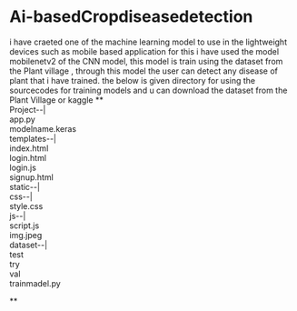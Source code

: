 # Ai-basedCropdiseasedetection
i have craeted one of the machine learning model to use in the lightweight devices such as mobile based application 
for this i have used the model mobilenetv2 of the CNN model, this model is train using the dataset from the Plant village ,
through this model the user can detect any disease of plant that i have trained.
the below is given directory for using the sourcecodes for training models and u can download the dataset from the Plant Village or kaggle
**                                                                                                                                             
Project--|                                                     
         app.py  
         modelname.keras  
         templates--|  
                    index.html  
                    login.html  
                    login.js  
                    signup.html  
         static--|  
                css--|  
                     style.css  
                js--|  
                    script.js  
                img.jpeg  
         dataset--|  
                test  
                try  
                val  
         trainmadel.py  
                     
  **     
         
